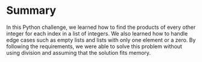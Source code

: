 # Summary

In this Python challenge, we learned how to find the products of every other integer for each index in a list of integers. We also learned how to handle edge cases such as empty lists and lists with only one element or a zero. By following the requirements, we were able to solve this problem without using division and assuming that the solution fits memory.
